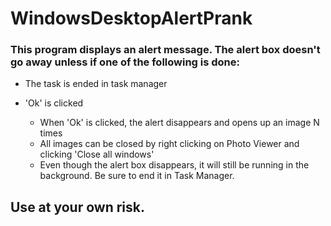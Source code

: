 # WindowsDesktopAlertPrank
### This program displays an alert message. The alert box doesn't go away unless if one of the following is done:

- The task is ended in task manager
- 'Ok' is clicked

    -  When 'Ok' is clicked, the alert disappears and opens up an image N times
    -  All images can be closed by right clicking on Photo Viewer and clicking 'Close all windows'
    -  Even though the alert box disappears, it will still be running in the background. Be sure to end it in Task Manager.

## **Use at your own risk.**